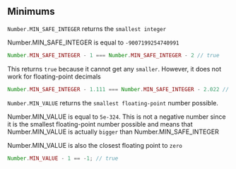 ## **Minimums**

`Number.MIN_SAFE_INTEGER` returns the `smallest integer`

Number.MIN_SAFE_INTEGER is equal to `-9007199254740991`

```js
Number.MIN_SAFE_INTEGER - 1 === Number.MIN_SAFE_INTEGER - 2 // true
```

This returns `true` because it cannot get any `smaller`. However, it does not work for
floating-point decimals

```js
Number.MIN_SAFE_INTEGER - 1.111 === Number.MIN_SAFE_INTEGER - 2.022 // false
```

`Number.MIN_VALUE` returns the `smallest floating-point` number possible.

Number.MIN_VALUE is equal to `5e-324`. This is not a negative number since it is the
smallest floating-point number possible and means that Number.MIN_VALUE is actually
`bigger` than Number.MIN_SAFE_INTEGER

Number.MIN_VALUE is also the closest floating point to `zero`

```JavaScript
Number.MIN_VALUE - 1 == -1; // true
```
